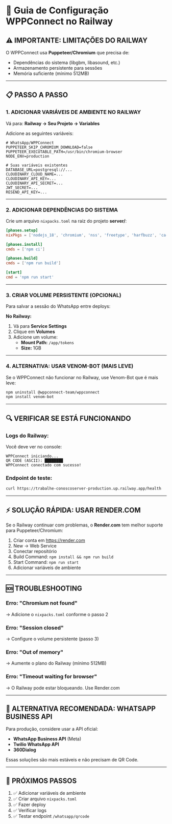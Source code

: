 # 🚀 Guia de Configuração WPPConnect no Railway

## ⚠️ IMPORTANTE: LIMITAÇÕES DO RAILWAY

O WPPConnect usa **Puppeteer/Chromium** que precisa de:
- Dependências do sistema (libgbm, libasound, etc.)
- Armazenamento persistente para sessões
- Memória suficiente (mínimo 512MB)

---

## 📋 PASSO A PASSO

### **1. ADICIONAR VARIÁVEIS DE AMBIENTE NO RAILWAY**

Vá para: **Railway → Seu Projeto → Variables**

Adicione as seguintes variáveis:

```env
# WhatsApp/WPPConnect
PUPPETEER_SKIP_CHROMIUM_DOWNLOAD=false
PUPPETEER_EXECUTABLE_PATH=/usr/bin/chromium-browser
NODE_ENV=production

# Suas variáveis existentes
DATABASE_URL=postgresql://...
CLOUDINARY_CLOUD_NAME=...
CLOUDINARY_API_KEY=...
CLOUDINARY_API_SECRET=...
JWT_SECRET=...
RESEND_API_KEY=...
```

---

### **2. ADICIONAR DEPENDÊNCIAS DO SISTEMA**

Crie um arquivo `nixpacks.toml` na raiz do projeto **server/**:

```toml
[phases.setup]
nixPkgs = ['nodejs_18', 'chromium', 'nss', 'freetype', 'harfbuzz', 'ca-certificates', 'ttf-freefont']

[phases.install]
cmds = ['npm ci']

[phases.build]
cmds = ['npm run build']

[start]
cmd = 'npm run start'
```

---

### **3. CRIAR VOLUME PERSISTENTE (OPCIONAL)**

Para salvar a sessão do WhatsApp entre deploys:

**No Railway:**
1. Vá para **Service Settings**
2. Clique em **Volumes**
3. Adicione um volume:
   - **Mount Path:** `/app/tokens`
   - **Size:** 1GB

---

### **4. ALTERNATIVA: USAR VENOM-BOT (MAIS LEVE)**

Se o WPPConnect não funcionar no Railway, use Venom-Bot que é mais leve:

```bash
npm uninstall @wppconnect-team/wppconnect
npm install venom-bot
```

---

## 🔍 VERIFICAR SE ESTÁ FUNCIONANDO

### **Logs do Railway:**

Você deve ver no console:
```
WPPConnect iniciando...
QR CODE (ASCII): ████████
WPPConnect conectado com sucesso!
```

### **Endpoint de teste:**

```bash
curl https://trabalhe-conoscoserver-production.up.railway.app/health
```

---

## ⚡ SOLUÇÃO RÁPIDA: USAR RENDER.COM

Se o Railway continuar com problemas, o **Render.com** tem melhor suporte para Puppeteer/Chromium:

1. Criar conta em https://render.com
2. New → Web Service
3. Conectar repositório
4. Build Command: `npm install && npm run build`
5. Start Command: `npm run start`
6. Adicionar variáveis de ambiente

---

## 🆘 TROUBLESHOOTING

### **Erro: "Chromium not found"**
→ Adicione o `nixpacks.toml` conforme o passo 2

### **Erro: "Session closed"**
→ Configure o volume persistente (passo 3)

### **Erro: "Out of memory"**
→ Aumente o plano do Railway (mínimo 512MB)

### **Erro: "Timeout waiting for browser"**
→ O Railway pode estar bloqueando. Use Render.com

---

## 📱 ALTERNATIVA RECOMENDADA: WHATSAPP BUSINESS API

Para produção, considere usar a API oficial:
- **WhatsApp Business API** (Meta)
- **Twilio WhatsApp API**
- **360Dialog**

Essas soluções são mais estáveis e não precisam de QR Code.

---

## 🎯 PRÓXIMOS PASSOS

1. ✅ Adicionar variáveis de ambiente
2. ✅ Criar arquivo `nixpacks.toml`
3. ✅ Fazer deploy
4. ✅ Verificar logs
5. ✅ Testar endpoint `/whatsapp/qrcode`

